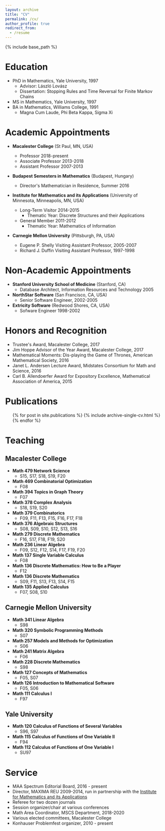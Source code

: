 ```yaml
---
layout: archive
title: "CV"
permalink: /cv/
author_profile: true
redirect_from:
  - /resume
---
```


{% include base_path %}

Education
======
* PhD in Mathematics, Yale University, 1997
  * Advisor: László Lovász
  * Dissertation: Stopping Rules and Time Reversal for Finite Markov Chains
* MS in Mathematics, Yale University, 1997
* BA in Mathematics, Williams College, 1991
  * Magna Cum Laude, Phi Beta Kappa, Sigma Xi

Academic Appointments
======
* **Macalester College** (St Paul, MN, USA)
  * Professor 2018-present
  * Associate Professor 2013-2018
  * Assistant Professor 2007-2013

* **Budapest Semesters in Mathematics** (Budapest, Hungary)
  * Director's Mathematician in Residence, Summer 2016
  
* **Institute for Mathematics and its Applications** (University of Minnesota, Minneapolis, MN, USA)
  * Long-Term Visitor 2014-2015
    * Thematic Year: Discrete Structures and their Applications
  * General Member 2011-2012
    * Thematic Year: Mathematics of Information
* **Carnegie Mellon University** (Pittsburgh, PA, USA)
  * Eugene P. Shelly Visiting Assistant Professor, 2005-2007
  * Richard J. Duffin Visiting Assistant Professor, 1997-1998
  
Non-Academic Appointments
======
* **Stanford University School of Medicine**  (Stanford, CA) 
  * Database Architect, Information Resources and Technology 2005
* **NorthStar Software** (San Francisco, CA, USA)
  * Senior Software Engineer, 2002-2005
* **Extricity Software** (Redwood Shores, CA, USA)
  * Sofware Engineer 1998-2002

Honors and Recognition
======
* Trustee's Award, Macalester College, 2017
* Jim Hoppe Advisor of the Year Award, Macalester College, 2017
* Mathematical Moments: Dis-playing the Game of Thrones, American Mathematical Society, 2016
* Janet L. Andersen Lecture Award, Midstates Consortium for Math and Science, 2016
* Carl B. Allendoerfer Award for Expository Excellence, Mathematical Association of America, 2015

Publications
======
  <ul>{% for post in site.publications %}
    {% include archive-single-cv.html %}
  {% endfor %}</ul>
  
Teaching
======

## Macalester College
* **Math 479  Network Science**
  * S15, S17, S18, S19, F20
* **Math 469  Combinatorial Optimization**  
  * F08
* **Math 394  Topics in Graph Theory**  
  * F07
* **Math 378  Complex Analysis** 
  * S18, S19, S20
* **Math 379  Combinatorics**  
  * F09, F11, F13, F15, F16, F17, F18
* **Math 376  Algebraic Structures** 
  * S08, S09, S10, S12, S13, S16
* **Math 279  Discrete Mathematics**  
  * F16, S17, F18, F19, S20
* **Math 236  Linear Algebra** 
  * F09, S12, F12, S14, F17, F19, F20
* **Math 137  Single Variable Calculus**  
  * F08 
* **Math 136  Discrete Mathematics: How to Be a Player**  
  * F12
* **Math 136  Discrete Mathematics**  
  * S09, F11,  S13, F13, S14, F15
* **Math 135  Applied Calculus** 
  * F07, S08, S10

## Carnegie Mellon University

* **Math 341 Linear Algebra**
  * S98
* **Math 320 Symbolic Programming Methods**
  * S07
* **Math 257 Models and Methods for Optimization**
  * S06
* **Math 241 Matrix Algebra**
  * F06
* **Math 228 Discrete Mathematics**
  * S98
* **Math 127 Concepts of Mathematics**
  * F05, S07
* **Math 126 Introduction to Mathematical Software**
  * F05, S06
* **Math 111 Calculus I**
  * F97

## Yale University
* **Math 120 Calculus of Functions of Several Variables**
  * S96, S97
* **Math 115 Calculus of Functions of One Variable II**
  * F94
* **Math 112 Calculus of Functions of One Variable I**
  * SU97  
  



  
Service
======
* MAA Spectrum Editorial Board, 2016 - present
* Director, MAXIMA REU 2009-2014, run in partnership with the [Institute for Mathematics and its Applications](https://www.ima.umn.edu/)
* Referee for two dozen journals
* Session organizer/chair at various conferences
* Math Area Coordinator, MSCS Department, 2018-2020
* Various elected committees, Macalester College
* Konhauser Problemfest organizer, 2010 - present

